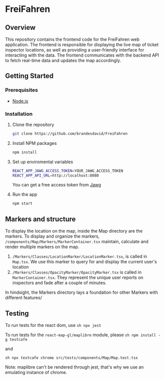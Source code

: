 # FreiFahren

## Overview

This repository contains the frontend code for the FreiFahren web application. The frontend is responsible for displaying the live map of ticket inspector locations, as well as providing a user-friendly interface for interacting with the data. The frontend communicates with the backend API to fetch real-time data and updates the map accordingly.

## Getting Started

### Prerequisites

-   [Node.js](https://nodejs.org/en/)

### Installation

1. Clone the repository

    ```sh
    git clone https://github.com/brandesdavid/FreiFahren
    ```

2. Install NPM packages

    ```sh
    npm install
    ```

3. Set up enviromental variables

    ```sh
    REACT_APP_JAWG_ACCESS_TOKEN=YOUR_JAWG_ACCESS_TOKEN
    REACT_APP_API_URL=http://localhost:8080
    ```

    You can get a free access token from [Jawg](https://www.jawg.io/)

4. Run the app
    ```sh
    npm start
    ```

## Markers and structure

To display the location on the map, inside the Map directory
are the markers. To display and organize the markers, `/components/Map/Markers/MarkerContainer.tsx` maintain, calculate and render multiple markers on the map.

1. `/Markers/Classes/LocationMarker/LocationMarker.tsx`, is called in `Map.tsx`. We use this marker to query for and display the current user's location
2. `/Markers/Classes/OpacityMarker/OpacityMarker.tsx` is called in `MarkerContainer.tsx`. They represent the unique user reports on inspectors and fade after a couple of minutes.

In hindsight, the Markers directory lays a foundation for other Markers with different features/

## Testing

To run tests for the react dom, use `sh npx jest`

To run tests for the `react-map-gl/maplibre` module, please
`sh npm install -g testcafe `

and

`sh npx testcafe chrome src/tests/components/Map/Map.test.tsx`

Note: maplibre can't be rendered through jest, that's why we use an emulating instance of chrome.
